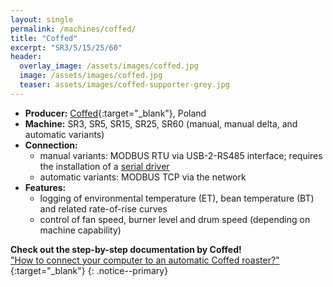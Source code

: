 ```yaml
---
layout: single
permalink: /machines/coffed/
title: "Coffed"
excerpt: "SR3/5/15/25/60"
header:
  overlay_image: /assets/images/coffed.jpg
  image: /assets/images/coffed.jpg
  teaser: assets/images/coffed-supporter-grey.jpg
---
```


* __Producer:__ [Coffed](http://coffed.pl){:target="_blank"}, Poland
* __Machine:__ SR3, SR5, SR15, SR25, SR60 (manual, manual delta, and automatic variants)
* __Connection:__ 
  - manual variants: MODBUS RTU via USB-2-RS485 interface; requires the installation of a [serial driver](/modbus_serial/)
  - automatic variants: MODBUS TCP via the network
* __Features:__ 
  - logging of environmental temperature (ET), bean temperature (BT) and related rate-of-rise curves
  - control of fan speed, burner level and drum speed (depending on machine capability)


**Check out the step-by-step documentation by Coffed!**  
["How to connect your computer to an automatic Coffed roaster?"](https://coffed.pl/wp-content/uploads/2020/11/Connnect-computer-with-roaster-1.pdf){:target="_blank"}
{: .notice--primary}